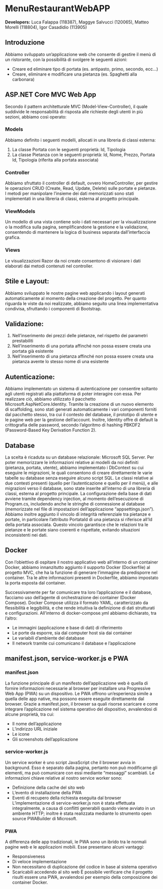 # MenuRestaurantWebAPP
**Developers:** Luca Falappa (118387), Maggye Salvucci (120065), Matteo Morelli (118804), Igor Casadidio (113905)

## Introduzione
Abbiamo sviluppato un’applicazione web che consente di gestire il menù di un ristorante, con la possibilità di svolgere le seguenti azioni: 
- Creare ed eliminare tipo di portata (es. antipasto, primo, secondo, ecc…) 
- Creare, eliminare e modificare una pietanza (es. Spaghetti alla carbonara) 

## ASP.NET Core MVC Web App
Secondo il pattern architetturale MVC (Model-View-Controller), il quale suddivide le responsabilità di risposta alle richieste degli utenti in più sezioni, abbiamo così operato: 

### Models 
Abbiamo definito i seguenti modelli, allocati in una libreria di classi esterna:
1. La classe Portata con le seguenti proprietà: Id, Tipologia 
2. La classe Pietanza con le seguenti proprietà: Id, Nome, Prezzo, Portata Id, Tipologia (riferita alla portata associata) 

### Controller
Abbiamo sfruttato il controller di default, ovvero HomeController, per gestire le operazioni CRUD (Create, Read, Update, Delete) sulle portate e pietanze. I metodi per manipolare l’insieme dei dati memorizzati sono stati implementati in una libreria di classi, esterna al progetto principale.

### ViewModels 
Un modello di una vista contiene solo i dati necessari per la visualizzazione o la modifica sulla pagina, semplificandone la gestione e la validazione, consentendo di mantenere la logica di business separata dall’interfaccia grafica. 

### Views
Le visualizzazioni Razor da noi create consentono di visionare i dati elaborati dai metodi contenuti nel controller. 

## Stile e Layout: 
Abbiamo sviluppato le nostre pagine web applicando i layout generati automaticamente al momento della creazione del progetto.  Per quanto riguarda le viste da noi realizzate, abbiamo seguito una linea implementativa condivisa, sfruttando i componenti di Bootstrap. 

## Validazione: 
1. Nell’inserimento dei prezzi delle pietanze, nel rispetto dei parametri prestabiliti
2. Nell’inserimento di una portata affinché non possa essere creata una portata già esistente
3. Nell’inserimento di una pietanza affinché non possa essere creata una pietanza avente lo stesso nome di una esistente

## Autenticazione: 
Abbiamo implementato un sistema di autenticazione per consentire soltanto agli utenti registrati alla piattaforma di poter interagire con essa. Per realizzare ciò, abbiamo utilizzato il pacchetto Microsoft.AspNetCore.Identity. Tramite la creazione di un nuovo elemento di scaffolding, sono stati generati automaticamente i vari componenti forniti dal pacchetto stesso, tra cui il contesto del database, il prototipo di utente e le pagine web per la gestione dell’account. Inoltre, Identity offre di default la crittografia delle password, secondo l’algoritmo di hashing PBKDF2 (Password-Based Key Derivation Function 2).  

## Database
La scelta è ricaduta su un database relazionale: Microsoft SQL Server. Per poter memorizzare le informazioni relative ai modelli da noi definiti (pietanza, portata, utente), abbiamo implementato i DbContext su cui eseguire le migrazioni, le quali consentono di creare direttamente le varie tabelle su database senza eseguire alcuno script SQL. Le classi relative ai due contesti presenti (quello per l’autenticazione e quello per il menù), e alle migrazioni verso il database, sono state inserite all’interno di una libreria di classi, esterna al progetto principale. 
La configurazione della base di dati avviene tramite dependency injection, al momento dell’esecuzione di Program.cs, includendo anche le stringhe di connessione al database (memorizzate nel file di impostazioni dell’applicazione “appsettings.json”). Abbiamo inoltre aggiunto il vincolo di integrità referenziale tra pietanze e portate, in particolare l’attributo PortataId di una pietanza si riferisce all’Id della portata associata. Questo vincolo garantisce che le relazioni tra le pietanze e le portate siano coerenti e rispettate, evitando situazioni inconsistenti nei dati. 

## Docker
Con l’obiettivo di ospitare il nostro applicativo web all’interno di un container Docker, abbiamo innanzitutto aggiunto il supporto Docker (Dockerfile) al progetto MVC, che ha la funzione di generare l’immagine da predisporre nel container. Tra le altre informazioni presenti in Dockerfile, abbiamo impostato la porta esposta dal container. 

Successivamente per far comunicare tra loro l’applicazione e il database, facciamo uso dell’agente di orchestrazione dei container (Docker Compose). Docker Compose utilizza il formato YAML, caratterizzato da flessibilità e leggibilità, e che rende intuitiva la definizione di dati strutturati e configurazioni. All’interno di docker-compose.yml abbiamo dichiarato, tra l’altro: 
- Le immagini (applicazione e base di dati) di riferimento
- Le porte da esporre, sia dal computer host sia dai container
- Le variabili d’ambiente del database
- Il network tramite cui comunicano il database e l’applicazione

## manifest.json, service-worker.js e PWA
### manifest.json
La funzione principale di un manifesto dell’applicazione web è quella di fornire informazioni necessarie al browser per installare una Progressive Web App (PWA) su un dispositivo. Le PWA offrono un’esperienza simile a quella delle app native, ma possono essere eseguite direttamente dal browser. Grazie a manifest.json, il browser sa quali risorse scaricare e come integrare l’applicazione nel sistema operativo del dispositivo, avvalendosi di alcune proprietà, tra cui:  
- Il nome dell’applicazione
- L’indirizzo URL iniziale
- Le icone
- Gli screenshots dell’applicazione

### service-worker.js
Un service worker è uno script JavaScript che il browser avvia in background. Esso è separato dalla pagina, pertanto non può modificarne gli elementi, ma può comunicare con essi mediante “messaggi” scambiati. Le informazioni chiave relative al nostro service worker sono: 
- Definizione della cache del sito web 
- L’evento di installazione della PWA
- Eventi di recupero della richiesta eseguita dal browser
L’implementazione di service-worker.js non è stata effettuata integralmente, a causa di conflitti generabili quando viene avviato in un ambiente HTTP; inoltre è stata realizzata mediante lo strumento open source PWABuilder di Microsoft. 

### PWA
A differenza delle app tradizionali, le PWA sono un ibrido tra le normali pagine web e le applicazioni mobili. Esse presentano alcuni vantaggi: 
- Responsiveness 
- Di veloce implementazione
- Non necessitano di duplicazione del codice in base al sistema operativo 
- Scaricabili accedendo al sito web
È possibile verificare che il progetto risulti essere una PWA, avvalendosi per esempio della composizione dei container Docker.
